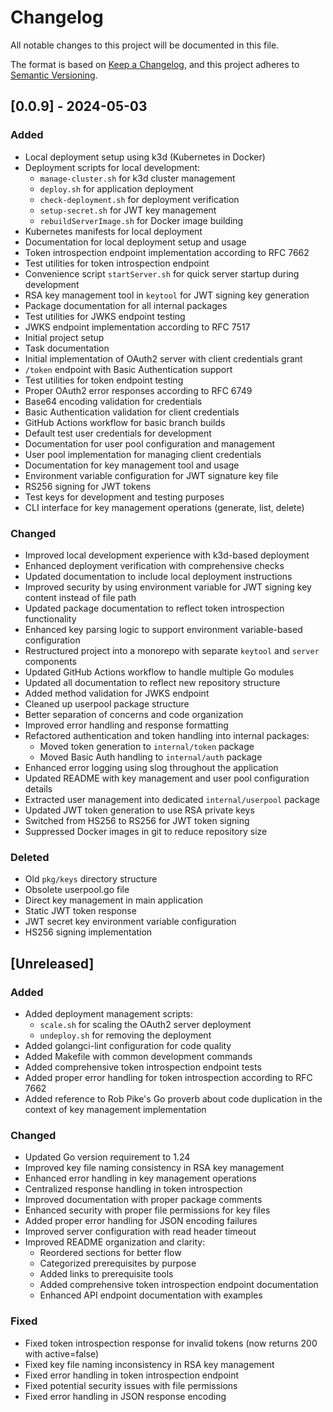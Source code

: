 # Changelog

All notable changes to this project will be documented in this file.

The format is based on [Keep a Changelog](https://keepachangelog.com/en/1.1.0/),
and this project adheres to [Semantic Versioning](https://semver.org/spec/v2.0.0.html).

## [0.0.9] - 2024-05-03

### Added
- Local deployment setup using k3d (Kubernetes in Docker)
- Deployment scripts for local development:
  - `manage-cluster.sh` for k3d cluster management
  - `deploy.sh` for application deployment
  - `check-deployment.sh` for deployment verification
  - `setup-secret.sh` for JWT key management
  - `rebuildServerImage.sh` for Docker image building
- Kubernetes manifests for local deployment
- Documentation for local deployment setup and usage
- Token introspection endpoint implementation according to RFC 7662
- Test utilities for token introspection endpoint
- Convenience script `startServer.sh` for quick server startup during development
- RSA key management tool in `keytool` for JWT signing key generation
- Package documentation for all internal packages
- Test utilities for JWKS endpoint testing
- JWKS endpoint implementation according to RFC 7517
- Initial project setup
- Task documentation
- Initial implementation of OAuth2 server with client credentials grant
- `/token` endpoint with Basic Authentication support
- Test utilities for token endpoint testing
- Proper OAuth2 error responses according to RFC 6749
- Base64 encoding validation for credentials
- Basic Authentication validation for client credentials
- GitHub Actions workflow for basic branch builds
- Default test user credentials for development
- Documentation for user pool configuration and management
- User pool implementation for managing client credentials
- Documentation for key management tool and usage
- Environment variable configuration for JWT signature key file
- RS256 signing for JWT tokens
- Test keys for development and testing purposes
- CLI interface for key management operations (generate, list, delete)

### Changed
- Improved local development experience with k3d-based deployment
- Enhanced deployment verification with comprehensive checks
- Updated documentation to include local deployment instructions
- Improved security by using environment variable for JWT signing key content instead of file path
- Updated package documentation to reflect token introspection functionality
- Enhanced key parsing logic to support environment variable-based configuration
- Restructured project into a monorepo with separate `keytool` and `server` components
- Updated GitHub Actions workflow to handle multiple Go modules
- Updated all documentation to reflect new repository structure
- Added method validation for JWKS endpoint
- Cleaned up userpool package structure
- Better separation of concerns and code organization
- Improved error handling and response formatting
- Refactored authentication and token handling into internal packages:
  - Moved token generation to `internal/token` package
  - Moved Basic Auth handling to `internal/auth` package
- Enhanced error logging using slog throughout the application
- Updated README with key management and user pool configuration details
- Extracted user management into dedicated `internal/userpool` package
- Updated JWT token generation to use RSA private keys
- Switched from HS256 to RS256 for JWT token signing
- Suppressed Docker images in git to reduce repository size

### Deleted
- Old `pkg/keys` directory structure
- Obsolete userpool.go file
- Direct key management in main application
- Static JWT token response
- JWT secret key environment variable configuration
- HS256 signing implementation

## [Unreleased]

### Added
- Added deployment management scripts:
  - `scale.sh` for scaling the OAuth2 server deployment
  - `undeploy.sh` for removing the deployment
- Added golangci-lint configuration for code quality
- Added Makefile with common development commands
- Added comprehensive token introspection endpoint tests
- Added proper error handling for token introspection according to RFC 7662
- Added reference to Rob Pike's Go proverb about code duplication in the context of key management implementation

### Changed
- Updated Go version requirement to 1.24
- Improved key file naming consistency in RSA key management
- Enhanced error handling in key management operations
- Centralized response handling in token introspection
- Improved documentation with proper package comments
- Enhanced security with proper file permissions for key files
- Added proper error handling for JSON encoding failures
- Improved server configuration with read header timeout
- Improved README organization and clarity:
  - Reordered sections for better flow
  - Categorized prerequisites by purpose
  - Added links to prerequisite tools
  - Added comprehensive token introspection endpoint documentation
  - Enhanced API endpoint documentation with examples

### Fixed
- Fixed token introspection response for invalid tokens (now returns 200 with active=false)
- Fixed key file naming inconsistency in RSA key management
- Fixed error handling in token introspection endpoint
- Fixed potential security issues with file permissions
- Fixed error handling in JSON response encoding
